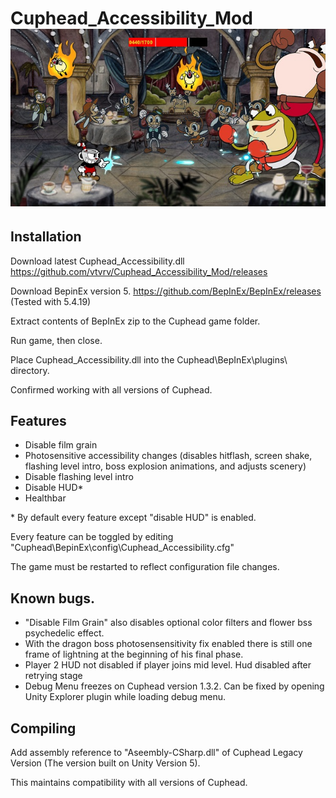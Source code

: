 # Cuphead_Accessibility_Mod  <img src="https://raw.githubusercontent.com/vtvrv/Cuphead_Accessibility_Mod/main/images/example01_360p.jpg">


## Installation

Download latest Cuphead_Accessibility.dll https://github.com/vtvrv/Cuphead_Accessibility_Mod/releases

Download BepinEx version 5. https://github.com/BepInEx/BepInEx/releases (Tested with 5.4.19) 

Extract contents of BepInEx zip to the Cuphead game folder. 

Run game, then close. 

Place Cuphead_Accessibility.dll into the Cuphead\BepInEx\plugins\ directory. 

Confirmed working with all versions of Cuphead.

## Features
- Disable film grain
- Photosensitive accessibility changes (disables hitflash, screen shake, flashing level intro, boss explosion animations, and adjusts scenery)
- Disable flashing level intro
- Disable HUD*
- Healthbar

\* By default every feature except "disable HUD" is enabled.

Every feature can be toggled by editing "Cuphead\BepinEx\config\Cuphead_Accessibility.cfg"

The game must be restarted to reflect configuration file changes.

## Known bugs.
- "Disable Film Grain" also disables optional color filters and flower bss psychedelic effect.
- With the dragon boss photosensensitivity fix enabled there is still one frame of lightning at the beginning of his final phase.
- Player 2 HUD not disabled if player joins mid level. Hud disabled after retrying stage
- Debug Menu freezes on Cuphead version 1.3.2. Can be fixed by opening Unity Explorer plugin while loading debug menu.

## Compiling
Add assembly reference to "Aseembly-CSharp.dll" of Cuphead Legacy Version (The version built on Unity Version 5). 

This maintains compatibility with all versions of Cuphead.

